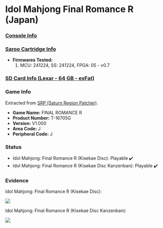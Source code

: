 # Idol Mahjong Final Romance R (Japan)

### [Console Info](../../../../../Info/Consoles/VA13/README.md)

### [Saroo Cartridge Info](../../../../../Info/Cartridges/GuangzhouSanStarOnlineShop/1.6/README.md)

- <b>Firmwares Tested:</b>
  1. MCU: 241224, SS: 241224, FPGA: 05 - v0.7

### [SD Card Info (Lexar - 64 GB - exFat)](../../../../../Info/SdCards/Lexar/64GB/exfat/README.md)

### Game Info

Extracted from [SRP (Saturn Region Patcher)](https://segaxtreme.net/resources/saturn-region-patcher.81/download).

- <b>Game Name:</b> FINAL ROMANCE R
- <b>Product Number:</b> T-16705G
- <b>Version:</b> V1.000
- <b>Area Code:</b> J
- <b>Peripheral Code:</b> J

### Status

- Idol Mahjong: Final Romance R (Kisekae Disc): Playable :heavy_check_mark:
- Idol Mahjong: Final Romance R (Kisekae Disc Kanzenban): Playable :heavy_check_mark:

### Evidence

Idol Mahjong: Final Romance R (Kisekae Disc):

[![](https://img.youtube.com/vi/MBww0tGfB_E/0.jpg)](https://www.youtube.com/watch?v=MBww0tGfB_E)

Idol Mahjong: Final Romance R (Kisekae Disc Kanzenban):

[![](https://img.youtube.com/vi/2uh7xFnnGdA/0.jpg)](https://www.youtube.com/watch?v=2uh7xFnnGdA)
